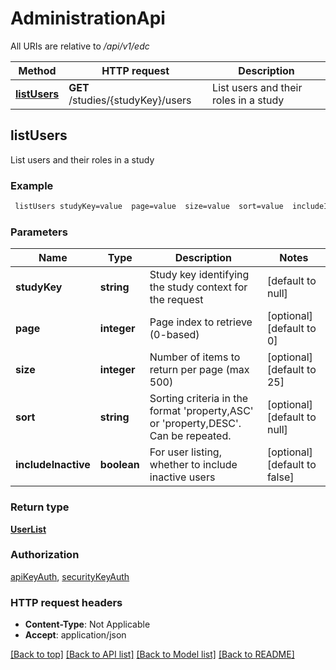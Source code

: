 # AdministrationApi

All URIs are relative to */api/v1/edc*

Method | HTTP request | Description
------------- | ------------- | -------------
[**listUsers**](AdministrationApi.md#listUsers) | **GET** /studies/{studyKey}/users | List users and their roles in a study



## listUsers

List users and their roles in a study

### Example

```bash
 listUsers studyKey=value  page=value  size=value  sort=value  includeInactive=value
```

### Parameters


Name | Type | Description  | Notes
------------- | ------------- | ------------- | -------------
 **studyKey** | **string** | Study key identifying the study context for the request | [default to null]
 **page** | **integer** | Page index to retrieve (0-based) | [optional] [default to 0]
 **size** | **integer** | Number of items to return per page (max 500) | [optional] [default to 25]
 **sort** | **string** | Sorting criteria in the format 'property,ASC' or 'property,DESC'. Can be repeated. | [optional] [default to null]
 **includeInactive** | **boolean** | For user listing, whether to include inactive users | [optional] [default to false]

### Return type

[**UserList**](UserList.md)

### Authorization

[apiKeyAuth](../README.md#apiKeyAuth), [securityKeyAuth](../README.md#securityKeyAuth)

### HTTP request headers

- **Content-Type**: Not Applicable
- **Accept**: application/json

[[Back to top]](#) [[Back to API list]](../README.md#documentation-for-api-endpoints) [[Back to Model list]](../README.md#documentation-for-models) [[Back to README]](../README.md)

